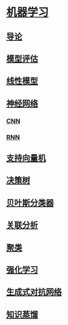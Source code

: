 <link rel='stylesheet' href='../../style/index.css'>
<script src='../../style/index.js'></script>

# [机器学习](../index.html)

## [导论](./Introduction.html)

## [模型评估](./Evaluation.html)

## [线性模型](./LinearModel.html)

## [神经网络](./NeuralNetwork.html)

### [CNN](./CNN.html)

### [RNN](./RNN.html)

## [支持向量机](./SVM.html)

## [决策树](./DecisionTree.html)

## [贝叶斯分类器](./Bayesian.html)

## [关联分析](./Relation.html)

## [聚类](./Cluster.html)

## [强化学习](./Reinforcement.html)

## [生成式对抗网络](./GAN.html)

## [知识蒸馏](./Distilling.html)

<!--
## 集成学习
## 特征处理
### 特征选择
### 降维
-->
